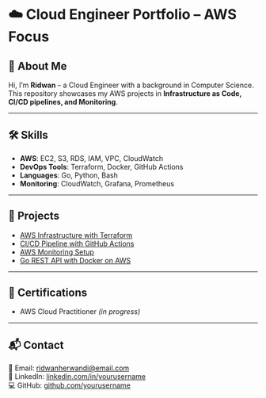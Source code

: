 # ☁️ Cloud Engineer Portfolio – AWS Focus

## 👤 About Me
Hi, I’m **Ridwan** – a Cloud Engineer with a background in Computer Science.  
This repository showcases my AWS projects in **Infrastructure as Code, CI/CD pipelines, and Monitoring**.

---

## 🛠️ Skills
- **AWS**: EC2, S3, RDS, IAM, VPC, CloudWatch  
- **DevOps Tools**: Terraform, Docker, GitHub Actions  
- **Languages**: Go, Python, Bash  
- **Monitoring**: CloudWatch, Grafana, Prometheus  

---

## 🚀 Projects
- [AWS Infrastructure with Terraform](./projects/aws-terraform-infra)  
- [CI/CD Pipeline with GitHub Actions](./projects/aws-cicd-pipeline)  
- [AWS Monitoring Setup](./projects/aws-monitoring)  
- [Go REST API with Docker on AWS](./projects/aws-go-restapi-docker)  

---

## 📜 Certifications
- AWS Cloud Practitioner *(in progress)*  

---

## 📬 Contact
📧 Email: ridwanherwandi@email.com  
💼 LinkedIn: [linkedin.com/in/yourusername](https://www.linkedin.com/in/ridwanmuhamad/)  
💻 GitHub: [github.com/yourusername](https://github.com/waynuts)  

